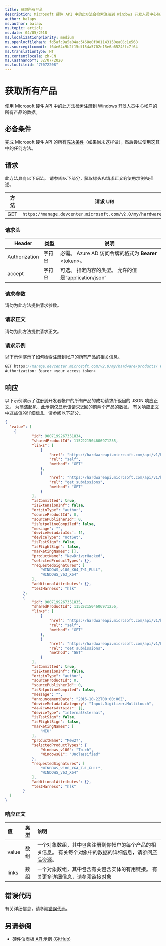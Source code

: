 ```yaml
---
title: 获取所有产品
description: Microsoft 硬件 API 中的此方法会检索注册到 Windows 开发人员中心帐户的所有产品的数据。
author: balapv
ms.author: balapv
ms.topic: article
ms.date: 04/05/2018
ms.localizationpriority: medium
ms.openlocfilehash: fd5afc9a5a04ac5468e0f001143150ea08c1e568
ms.sourcegitcommit: f64e64c9b2f15df154a5702e15e6a65243fc7f64
ms.translationtype: HT
ms.contentlocale: zh-CN
ms.lasthandoff: 02/07/2020
ms.locfileid: "77072208"
---
```

# <a name="get-all-products"></a>获取所有产品

使用 Microsoft 硬件 API 中的此方法检索注册到 Windows 开发人员中心帐户的所有产品的数据。

## <a name="prerequisites"></a>必备条件

完成 Microsoft 硬件 API 的所有[先决条件](dashboard-api.md)（如果尚未这样做），然后尝试使用这其中的任何方法。

## <a name="request"></a>请求

此方法具有以下语法。 请参阅以下部分，获取标头和请求正文的使用示例和描述。

|方法|请求 URI|
|--|--|
|GET| `https://manage.devcenter.microsoft.com/v2.0/my/hardware/products/` |

### <a name="request-header"></a>请求头

|Header|类型|说明|
|--|--|--|
|Authorization|字符串|必需。 Azure AD 访问令牌的格式为 **Bearer** \<token\>。|
|accept|字符串|可选。 指定内容的类型。 允许的值是“application/json”|

### <a name="request-parameters"></a>请求参数

请勿为此方法提供请求参数。

### <a name="request-body"></a>请求正文

请勿为此方法提供请求正文。

### <a name="request-examples"></a>请求示例

以下示例演示了如何检索注册到帐户的所有产品的相关信息。

```cpp
GET https://manage.devcenter.microsoft.com/v2.0/my/hardware/products/ HTTP/1.1
Authorization: Bearer <your access token>
```

## <a name="response"></a>响应

以下示例演示了注册到开发者帐户的所有产品的成功请求所返回的 JSON 响应正文。 为简洁起见，此示例仅显示该请求返回的前两个产品的数据。 有关响应正文中这些值的详细信息，请参阅以下部分。

```json
{
  "value": [
    {
            "id": 9007199267351834,
            "sharedProductId": 1152921504606971255,
            "links": [
                {
                    "href": "https://hardwareapi.microsoft.com/api/v1/hardware/products/9007199267351834",
                    "rel": "self",
                    "method": "GET"
                },
                {
                    "href": "https://hardwareapi.microsoft.com/api/v1/hardware/products/9007199267351834/submissions",
                    "rel": "get_submissions",
                    "method": "GET"
                }
            ],
            "isCommitted": true,
            "isExtensionInf": false,
            "originType": "author",
            "sourceProductId": 0,
            "sourcePublisherId": 0,
            "isRetpolineCompiled": false,
            "message": "",
            "deviceMetadataIds": [],
            "deviceType": "notSet",
            "isTestSign": false,
            "isFlightSign": false,
            "marketingNames": [],
            "productName": "NewDriverHacked",
            "selectedProductTypes": {},
            "requestedSignatures": [
                "WINDOWS_v100_X64_TH1_FULL",
                "WINDOWS_v63_X64"
            ],
            "additionalAttributes": {},
            "testHarness": "hlk"
        },
        {
            "id": 9007199267351835,
            "sharedProductId": 1152921504606971256,
            "links": [
                {
                    "href": "https://hardwareapi.microsoft.com/api/v1/hardware/products/9007199267351835",
                    "rel": "self",
                    "method": "GET"
                },
                {
                    "href": "https://hardwareapi.microsoft.com/api/v1/hardware/products/9007199267351835/submissions",
                    "rel": "get_submissions",
                    "method": "GET"
                }
            ],
            "isCommitted": true,
            "isExtensionInf": false,
            "originType": "author",
            "sourceProductId": 0,
            "sourcePublisherId": 0,
            "isRetpolineCompiled": false,
            "message": "",
            "announcementDate": "2016-10-22T00:00:00Z",
            "deviceMetadataCategory": "Input.Digitizer.Multitouch",
            "deviceMetadataIds": [],
            "deviceType": "internalExternal",
            "isTestSign": false,
            "isFlightSign": false,
            "marketingNames": [
                "MEU"
            ],
            "productName": "Mew2?",
            "selectedProductTypes": {
                "Windows_v100": "Touch",
                "Windows81": "Unclassified"
            },
            "requestedSignatures": [
                "WINDOWS_v100_X64_TH1_FULL",
                "WINDOWS_v63_X64"
            ],
            "additionalAttributes": {},
            "testHarness": "hlk"
        }
  ]
}
```

### <a name="response-body"></a>响应正文

| 值 | 类型 | 说明 |
|:--|:--|:--|
| value | 数组 | 一个对象数组，其中包含注册到你帐户的每个产品的相关信息。 有关每个对象中的数据的详细信息，请参阅[产品资源](get-product-data.md#product-resource)。 |
| links | 数组 | 一个对象数组，其中包含有关包含实体的有用链接。 有关更多详细信息，请参阅[链接对象](get-product-data.md#link-object)  |


## <a name="error-codes"></a>错误代码

有关详细信息，请参阅[错误代码](get-product-data.md#error-codes)。 

## <a name="see-also"></a>另请参阅

- [硬件仪表板 API 示例 (GitHub)](https://aka.ms/hpc_async_api_samples)
